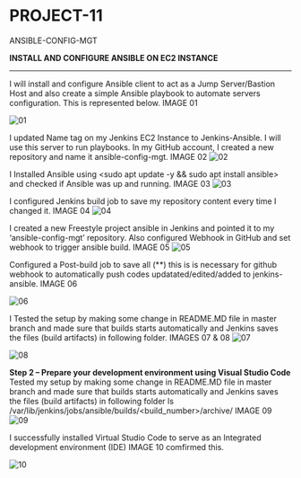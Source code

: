# PROJECT-11
ANSIBLE-CONFIG-MGT


**INSTALL AND CONFIGURE ANSIBLE ON EC2 INSTANCE**
****
I will install and configure Ansible client to act as a Jump Server/Bastion Host and also create a simple Ansible playbook to automate servers configuration. This is represented below. IMAGE 01

![01](https://user-images.githubusercontent.com/91284177/148755626-c552ec4a-3d13-4abe-9e8b-e30f0ba48e69.png)

I updated Name tag on my Jenkins EC2 Instance to Jenkins-Ansible. I will use this server to run playbooks.
In my GitHub account, I created a new repository and name it ansible-config-mgt. IMAGE 02
![02](https://user-images.githubusercontent.com/91284177/148755963-db0713db-bea8-491e-b53e-71869470415c.png)


I Installed Ansible using <sudo apt update -y && sudo apt install ansible> and checked if Ansible was up and running. IMAGE 03
![03](https://user-images.githubusercontent.com/91284177/148756301-d2ba743b-0881-4aa3-ae02-d2706b536c6a.png)

I configured Jenkins build job to save my repository content every time I changed it. IMAGE 04
![04](https://user-images.githubusercontent.com/91284177/148756605-2ad971db-6797-4d9d-a01f-75f3aa9ba94d.png)

I created a new Freestyle project ansible in Jenkins and pointed it to my ‘ansible-config-mgt’ repository. Also configured Webhook in GitHub and set webhook to trigger ansible build. IMAGE 05
![05](https://user-images.githubusercontent.com/91284177/148756791-341b7149-a589-498b-ba89-c63aee85a982.png)


Configured a Post-build job to save all (**) this is is necessary for github webhook to automatically push codes updatated/edited/added to jenkins-ansible. IMAGE 06

![06](https://user-images.githubusercontent.com/91284177/148757348-17081525-0352-4ad4-bd31-4d5d12eefab8.png)

I Tested the setup by making some change in README.MD file in master branch and made sure that builds starts automatically and Jenkins saves the files (build artifacts) in following folder. IMAGES 07 & 08
![07](https://user-images.githubusercontent.com/91284177/148757574-d9b85903-5bcb-4012-963c-25401a920cfa.png)


![08](https://user-images.githubusercontent.com/91284177/148757553-15c419c2-065c-4b63-9748-291a539ef3dc.png)

**Step 2 – Prepare your development environment using Visual Studio Code**
Tested my setup by making some change in README.MD file in master branch and made sure that builds starts automatically and Jenkins saves the files (build artifacts) in following folder ls /var/lib/jenkins/jobs/ansible/builds/<build_number>/archive/ IMAGE 09
![09](https://user-images.githubusercontent.com/91284177/149334232-ae53c845-3019-4097-ae26-daf50aa277b5.png)

I successfully installed Virtual Studio Code to serve as an Integrated development environment (IDE)  IMAGE 10 comfirmed this.

![10](https://user-images.githubusercontent.com/91284177/149333901-a3f0587e-e079-4b88-a7c8-b27ea4ebfbde.png)






